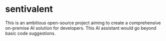 # sentivalent
This is an ambitious open-source project aiming to create a comprehensive on-premise AI solution for developers. This AI assistant would go beyond basic code suggestions.
